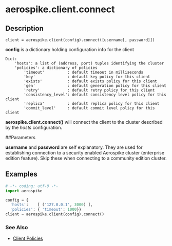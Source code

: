 
# aerospike.client.connect

## Description

```
client = aerospike.client(config).connect([username[, password]])

```
**config** is a dictionary holding configuration info for the client
```
Dict:
    'hosts': a list of (address, port) tuples identifying the cluster
    'policies': a dictionary of policies
        'timeout'          : default timeout in milliseconds
        'key'              : default key policy for this client
        'exists'           : default exists policy for this client
        'gen'              : default generation policy for this client
        'retry'            : default retry policy for this client
        'consistency_level': default consistency level policy for this client
        'replica'          : default replica policy for this client
        'commit_level'     : default commit level policy for this client
```

**aerospike.client.connect()** will connect the client to the cluster described
by the *hosts* configuration.

##Parameters

**username** and **password** are self explanatory. They are used for
establishing connection to a security enabled Aerospike cluster
(enterprise edition feature). Skip these when connecting to a community
edition cluster.

## Examples

```python
# -*- coding: utf-8 -*-
import aerospike

config = {
  'hosts':    [ ('127.0.0.1', 3000) ],
  'policies': { 'timeout': 1000}}
client = aerospike.client(config).connect()

```

### See Also

- [Client Policies](http://www.aerospike.com/apidocs/c/db/d65/group__client__policies.html)

